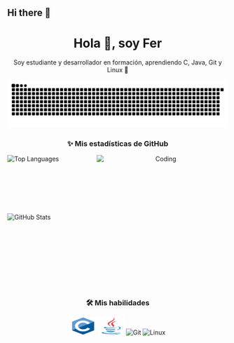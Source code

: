 ## Hi there 👋

<!--
**FerChikito/FerChikito** is a ✨ _special_ ✨ repository because its `README.md` (this file) appears on your GitHub profile.

Here are some ideas to get you started:

- 🔭 I’m currently working on ...
- 🌱 I’m currently learning ...
- 👯 I’m looking to collaborate on ...
- 🤔 I’m looking for help with ...
- 💬 Ask me about ...
- 📫 How to reach me: ...
- 😄 Pronouns: ...
- ⚡ Fun fact: ...
-->
<div align="center">

  <h1>Hola 👋, soy Fer</h1>
  <p>Soy estudiante y desarrollador en formación, aprendiendo C, Java, Git y Linux 🐧</p>

  <!-- Snake Contribution Animation -->
  <img src="https://github.com/7oSkaaa/7oSkaaa/blob/output/github-contribution-grid-snake.svg" alt="Snake animation)" />

  <h3>✨ Mis estadísticas de GitHub</h3>
  <img align="right" alt="Coding" width="300" src="https://cdn.dribbble.com/users/1277312/screenshots/14733298/media/39b1045e593737587dd60e42c8422d1f.gif">

  <!-- Lenguajes más usados -->
  <img align="left" src="https://github-readme-stats.vercel.app/api/top-langs?username=FerChikito&show_icons=true&theme=radical&locale=es&layout=compact" alt="Top Languages" />

  <br><br><br><br><br><br><br>

  <!-- Estadísticas generales -->
  <img align="left" src="https://github-readme-stats.vercel.app/api?username=FerChikito&show_icons=true&theme=radical&locale=es" alt="GitHub Stats" />

  <br><br><br><br><br><br><br><br><br><br>



  <h3>🛠️ Mis habilidades</h3>
  <p align="center">
    <img title="C" alt="C" src="https://raw.githubusercontent.com/devicons/devicon/master/icons/c/c-original.svg" width="60" height="40" />
    <img title="Java" alt="Java" src="https://raw.githubusercontent.com/devicons/devicon/master/icons/java/java-original.svg" width="60" height="40" />
    <img title="Git" alt="Git" src="https://raw.githubusercontent.com/Thomas-George-T/Thomas-George-T/master/assets/git.svg" width="60" height="40" />
    <img title="Linux" alt="Linux" src="https://raw.githubusercontent.com/Thomas-George-T/Thomas-George-T/master/assets/linux-tux.svg" width="40" />
  </p>

</div>
